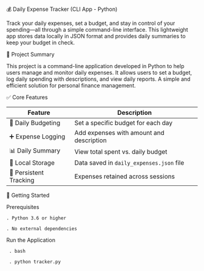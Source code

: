 💰 Daily Expense Tracker (CLI App - Python)

Track your daily expenses, set a budget, and stay in control of your spending—all through a simple command-line interface. This lightweight app stores data locally in JSON format and provides daily summaries to keep your budget in check.



 🧾 Project Summary

This project is a command-line application developed in Python to help users manage and monitor daily expenses. It allows users to set a budget, log daily spending with descriptions, and view daily reports. A simple and efficient solution for personal finance management.



 ✅ Core Features

| Feature               | Description                                                    |
|------------------------|----------------------------------------------------------------|
| 📅 Daily Budgeting      | Set a specific budget for each day                             |
| ➕ Expense Logging      | Add expenses with amount and description                        |
| 📊 Daily Summary        | View total spent vs. daily budget                              |
| 💾 Local Storage        | Data saved in `daily_expenses.json` file                       |
| 🔁 Persistent Tracking  | Expenses retained across sessions                              |



🚀 Getting Started

  Prerequisites
  
    . Python 3.6 or higher
    
    . No external dependencies

  Run the Application
  
     . bash
     
     . python tracker.py
